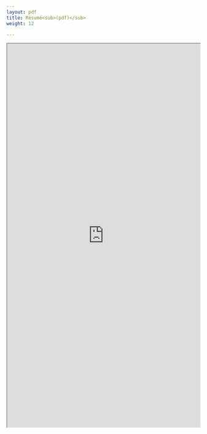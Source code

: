 ```yaml
---
layout: pdf
title: Résumé<sub>(pdf)</sub>
weight: 12

---
```

<div style="height:1000px">
<iframe src="https://drive.google.com/file/d/1lp0y0RjWwBmYeFT9z0VJLV6S7WeCCwh2/preview"
width="100%" height="100%"></iframe>
</div>



